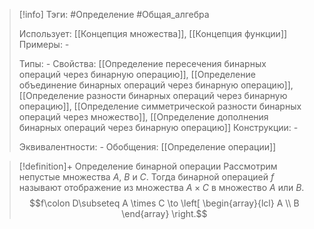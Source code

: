 > [!info]
> Тэги: #Определение #Общая_алгебра 
> 
> Использует: [[Концепция множества]], [[Концепция функции]]
> Примеры: *-*
> 
> Типы: *-*
> Свойства: [[Определение пересечения бинарных операций через бинарную операцию]], [[Определение объединение бинарных операций через бинарную операцию]], [[Определение разности бинарных операций через бинарную операцию]], [[Определение симметрической разности бинарных операций через множество]], [[Определение дополнения бинарных операций через бинарную операцию]]
> Конструкции: *-*
> 
> Эквивалентности: *-*
> Обобщения: [[Определение операции]]

> [!definition]+ Определение бинарной операции
> Рассмотрим непустые множества $A$, $B$ и $C$. Тогда бинарной операцией $f$ называют отображение из множества $A\times C$ в множество $A$ или $B$.
> $$f\colon D\subseteq A \times C \to \left[ \begin{array}{lcl} A \\ B \end{array} \right.$$